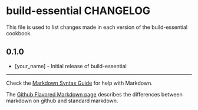 build-essential CHANGELOG
=========================

This file is used to list changes made in each version of the build-essential cookbook.

0.1.0
-----
- [your_name] - Initial release of build-essential

- - -
Check the [Markdown Syntax Guide](http://daringfireball.net/projects/markdown/syntax) for help with Markdown.

The [Github Flavored Markdown page](http://github.github.com/github-flavored-markdown/) describes the differences between markdown on github and standard markdown.
